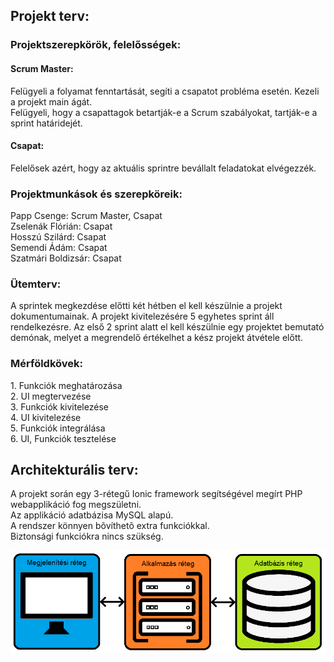 <h2>Projekt terv:</h2>

<h3>Projektszerepkörök, felelősségek:</h3>
<h4>Scrum Master:</h4>
<p>Felügyeli a folyamat fenntartását, segíti a csapatot probléma esetén. Kezeli a projekt main ágát.<br>
Felügyeli, hogy a csapattagok betartják-e a Scrum szabályokat, tartják-e a sprint határidejét.</p>
<h4>Csapat:</h4>
<p>Felelősek azért, hogy az aktuális sprintre bevállalt feladatokat elvégezzék.</p>

<h3>Projektmunkások és szerepköreik:</h3>
<p>Papp Csenge: Scrum Master, Csapat<br>
Zselenák Flórián: Csapat<br>
Hosszú Szilárd: Csapat<br>
Semendi Ádám: Csapat<br>
Szatmári Boldizsár: Csapat</p>

<h3>Ütemterv:</h3>
<p>A sprintek megkezdése előtti két hétben el kell készülnie a projekt dokumentumainak. A projekt kivitelezésére 5 egyhetes sprint áll rendelkezésre. Az első 2 sprint alatt el kell készülnie egy projektet bemutató demónak, melyet a megrendelő értékelhet a kész projekt átvétele előtt.</p>

<h3>Mérföldkövek:</h3>
<p>1. Funkciók meghatározása<br>
2. UI megtervezése<br>
3. Funkciók kivitelezése<br>
4. UI kivitelezése<br>
5. Funkciók integrálása<br>
6. UI, Funkciók tesztelése</p>

<h2>Architekturális terv:</h2>
<p>A projekt során egy 3-rétegű Ionic framework segítségével megírt PHP webapplikáció fog megszületni.<br>
Az applikáció adatbázisa MySQL alapú.<br>
A rendszer könnyen bõvíthetõ extra funkciókkal.<br>
Biztonsági funkciókra nincs szükség.</p>

![Képernyőterv az weblapról Dark Mode-ban](resources/architectural_plan.png)